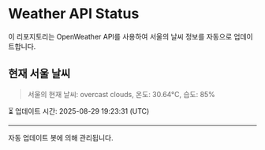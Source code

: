
# Weather API Status

이 리포지토리는 OpenWeather API를 사용하여 서울의 날씨 정보를 자동으로 업데이트합니다.

## 현재 서울 날씨
> 서울의 현재 날씨: overcast clouds, 온도: 30.64°C, 습도: 85%

⏳ 업데이트 시간: 2025-08-29 19:23:31 (UTC)

---
자동 업데이트 봇에 의해 관리됩니다.
